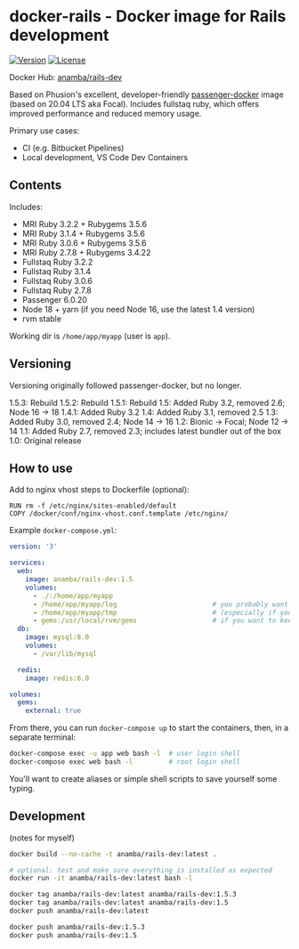 # docker-rails - Docker image for Rails development

[![Version](https://img.shields.io/github/tag/anamba/docker-rails.svg?maxAge=360)](https://github.com/anamba/docker-rails/tags)
[![License](https://img.shields.io/github/license/anamba/docker-rails.svg)](https://github.com/anamba/docker-rails/blob/master/LICENSE)

Docker Hub: [anamba/rails-dev](https://hub.docker.com/r/anamba/rails-dev/)

Based on Phusion's excellent, developer-friendly [passenger-docker](https://github.com/phusion/passenger-docker) image (based on 20.04 LTS aka Focal). Includes fullstaq ruby, which offers improved performance and reduced memory usage.

Primary use cases:

* CI (e.g. Bitbucket Pipelines)
* Local development, VS Code Dev Containers

## Contents

Includes:

* MRI Ruby 3.2.2 + Rubygems 3.5.6
* MRI Ruby 3.1.4 + Rubygems 3.5.6
* MRI Ruby 3.0.6 + Rubygems 3.5.6
* MRI Ruby 2.7.8 + Rubygems 3.4.22
* Fullstaq Ruby 3.2.2
* Fullstaq Ruby 3.1.4
* Fullstaq Ruby 3.0.6
* Fullstaq Ruby 2.7.8
* Passenger 6.0.20
* Node 18 + yarn (if you need Node 16, use the latest 1.4 version)
* rvm stable

Working dir is `/home/app/myapp` (user is `app`).

## Versioning

Versioning originally followed passenger-docker, but no longer.

1.5.3: Rebuild
1.5.2: Rebuild
1.5.1: Rebuild
1.5: Added Ruby 3.2, removed 2.6; Node 16 -> 18
1.4.1: Added Ruby 3.2
1.4: Added Ruby 3.1, removed 2.5
1.3: Added Ruby 3.0, removed 2.4; Node 14 -> 16
1.2: Bionic -> Focal; Node 12 -> 14
1.1: Added Ruby 2.7, removed 2.3; includes latest bundler out of the box
1.0: Original release

## How to use

Add to nginx vhost steps to Dockerfile (optional):
```
RUN rm -f /etc/nginx/sites-enabled/default
COPY /docker/conf/nginx-vhost.conf.template /etc/nginx/
```

Example `docker-compose.yml`:
```yaml
version: '3'

services:
  web:
    image: anamba/rails-dev:1.5
    volumes:
      - ./:/home/app/myapp
      - /home/app/myapp/log                        # you probably want to keep log and tmp in volumes
      - /home/app/myapp/tmp                        # (especially if your working copy is in Dropbox, etc.)
      - gems:/usr/local/rvm/gems                   # if you want to keep a single gem cache
  db:
    image: mysql:8.0
    volumes:
      - /var/lib/mysql

  redis:
    image: redis:6.0

volumes:
  gems:
    external: true
```

From there, you can run `docker-compose up` to start the containers, then, in a separate terminal:
```bash
docker-compose exec -u app web bash -l  # user login shell
docker-compose exec web bash -l         # root login shell
```

You'll want to create aliases or simple shell scripts to save yourself some typing.

## Development

(notes for myself)

```bash
docker build --no-cache -t anamba/rails-dev:latest .

# optional: test and make sure everything is installed as expected
docker run -it anamba/rails-dev:latest bash -l

docker tag anamba/rails-dev:latest anamba/rails-dev:1.5.3
docker tag anamba/rails-dev:latest anamba/rails-dev:1.5
docker push anamba/rails-dev:latest

docker push anamba/rails-dev:1.5.3
docker push anamba/rails-dev:1.5
```
